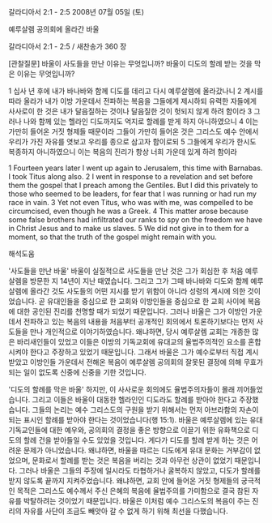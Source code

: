 갈라디아서 2:1 - 2:5 
2008년 07월 05일 (토)

예루살렘 공의회에 올라간 바울



갈라디아서 2:1 - 2:5 / 새찬송가 360 장


[관찰질문]
바울이 사도들을 만난 이유는 무엇입니까? 
바울이 디도의 할례 받는 것을 막은 이유는 무엇입니까? 

1 십사 년 후에 내가 바나바와 함께 디도를 데리고 다시 예루살렘에 올라갔나니 
2 계시를 따라 올라가 내가 이방 가운데서 전파하는 복음을 그들에게 제시하되 유력한 자들에게 사사로이 한 것은 내가 달음질하는 것이나 달음질한 것이 헛되지 않게 하려 함이라 
3 그러나 나와 함께 있는 헬라인 디도까지도 억지로 할례를 받게 하지 아니하였으니 
4 이는 가만히 들어온 거짓 형제들 때문이라 그들이 가만히 들어온 것은 그리스도 예수 안에서 우리가 가진 자유를 엿보고 우리를 종으로 삼고자 함이로되 
5 그들에게 우리가 한시도 복종하지 아니하였으니 이는 복음의 진리가 항상 너희 가운데 있게 하려 함이라 

1 Fourteen years later I went up again to Jerusalem, this time with Barnabas. I took Titus along also. 
2 I went in response to a revelation and set before them the gospel that I preach among the Gentiles. But I did this privately to those who seemed to be leaders, for fear that I was running or had run my race in vain. 
3 Yet not even Titus, who was with me, was compelled to be circumcised, even though he was a Greek. 
4 This matter arose because some false brothers had infiltrated our ranks to spy on the freedom we have in Christ Jesus and to make us slaves. 
5 We did not give in to them for a moment, so that the truth of the gospel might remain with you.

해석도움





'사도들을 만난 바울'
바울이 실질적으로 사도들을 만난 것은 그가 회심한 후 처음 예루살렘을 방문한 지 14년이 지난 때였습니다. 그리고 그가 그때 바나바와 디도와 함께 예루살렘에 올라간 것도 사도들의 어떤 지시를 받기 위함이 아니라 성령의 계시에 의한 것이었습니다. 곧 유대인들을 중심으로 한 교회와 이방인들을 중심으로 한 교회 사이에 복음에 대한 공인된 진리를 천명할 때가 되었기 때문입니다. 그러나 바울은 그가 이방인 가운데서 전파하고 있는 복음의 내용을 처음부터 공개적인 회의에서 토론하기보다는 먼저 사도들을 만나 개인적으로 이야기하였습니다. 왜냐하면, 당시 예루살렘 교회는 개종한 많은 바리새인들이 있었고 이들은 이방의 기독교회에 유대교의 율법주의적인 요소를 혼합시켜야 한다고 주장하고 있었기 때문입니다. 그래서 바울은 그가 예수로부터 직접 계시받았고 이방인들 가운데서 전해온 복음이 예루살렘 공의회의 잘못된 결정에 의해 무효가 되는 일이 없도록 신중에 신중을 기한 것입니다.   

'디도의 할례를 막은 바울'
하지만, 이 사사로운 회의에도 율법주의자들이 몰래 끼어들었습니다. 그리고 이들은 바울이 대동한 헬라인인 디도라도 할례를 받아야 한다고 주장했습니다. 그들의 논리는 예수 그리스도의 구원을 받기 위해서는 먼저 아브라함의 자손이 되는 표시인 할례를 받아야 한다는 것이었습니다(행 15:1). 바울은 예루살렘에 있는 유대 기독교인들에 대한 예우와, 공의회의 결정을 좋은 방향으로 이끌기 위한 유화책으로 디도의 할례 건을 받아들일 수도 있었을 것입니다. 게다가 디도를 할례 받게 하는 것은 어려운 문제가 아니었습니다. 왜냐하면, 바울을 따르는 디도에게 유대 문화는 거부감이 없었으며, 문화로서 할례를 받는 것은 복음을 버리는 것과 아무런 상관이 없었기 때문입니다. 그러나 바울은 그들의 주장에 일시라도 타협하거나 굴복하지 않았고, 디도가 할례를 받지 않도록 끝까지 지켜주었습니다. 왜냐하면, 교회 안에 들어온 거짓 형제들의 궁극적인 목적은 그리스도 예수께서 주신 은혜의 복음에 율법주의를 가미함으로 결국 참된 자유를 박탈하려는 것이었기 때문입니다. 바울은 이처럼 예수 그리스도의 복음이 주는 진리의 자유를 사단이 조금도 빼앗아 갈 수 없게 하기 위해 최선을 다했습니다.